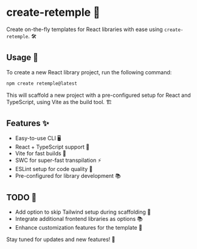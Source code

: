 # create-retemple 🚀

Create on-the-fly templates for React libraries with ease using `create-retemple`. 🛠️

## Usage 📖

To create a new React library project, run the following command:

```bash
npm create retemple@latest
```

This will scaffold a new project with a pre-configured setup for React and TypeScript, using Vite as the build tool. 🏗️

## Features ✨

- Easy-to-use CLI 🖥️
- React + TypeScript support 🧩
- Vite for fast builds 🚀
- SWC for super-fast transpilation ⚡
- ESLint setup for code quality 📏
- Pre-configured for library development 📚

## TODO 📝

- Add option to skip Tailwind setup during scaffolding 🛑
- Integrate additional frontend libraries as options 📚
- Enhance customization features for the template 🔧

Stay tuned for updates and new features! 🔔
